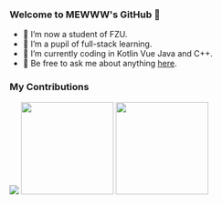 ### Welcome to MEWWW's GitHub 👋
- 🔭 I’m now a student of FZU.
- 🌱 I’m a pupil of full-stack learning. 
- 🤔 I’m currently coding in Kotlin Vue Java and C++.
- 💬 Be free to ask me about anything [here](https://github.com/ROBINRUGAN/ROBINRUGAN/issues).
### My Contributions
![](https://raw.staticdn.net/ROBINRUGAN/ROBINRUGAN/main/assets/github-contribution-grid-snake.svg)
  <img height="162rem" src="https://github-readme-stats.vercel.app/api?username=ROBINRUGAN&show_icons=true&hide_border=true&hide_title=true">
  <img height="162rem" src="https://github-readme-stats.vercel.app/api/top-langs/?username=ROBINRUGAN&hide_border=true&layout=compact&hide_title=true">
